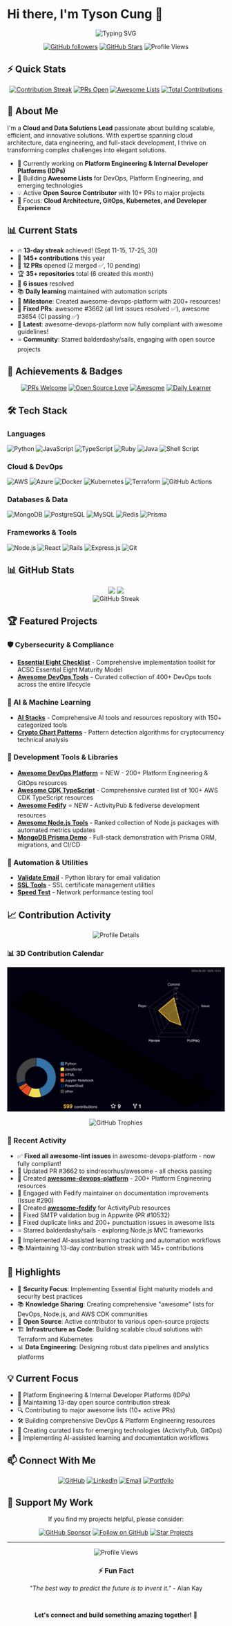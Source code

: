 # Hi there, I'm Tyson Cung 👋

<div align="center">
  <img src="https://readme-typing-svg.herokuapp.com?font=Fira+Code&pause=1000&width=435&lines=Cloud+%26+Data+Solutions+Lead;Platform+Engineering+Expert;Open+Source+Contributor;13-Day+Contribution+Streak+🔥" alt="Typing SVG" />
  
  [![GitHub followers](https://img.shields.io/github/followers/tysoncung?label=Follow&style=social)](https://github.com/tysoncung)
  [![GitHub Stars](https://img.shields.io/github/stars/tysoncung?style=social)](https://github.com/tysoncung)
  ![Profile Views](https://komarev.com/ghpvc/?username=tysoncung&color=blue)
</div>

## ⚡ Quick Stats
<div align="center">
  
  [![Contribution Streak](https://img.shields.io/badge/🔥%20Streak-13%20days-orange)](https://github.com/tysoncung/daily-learning)
  [![PRs Open](https://img.shields.io/badge/PRs-10%20Open-green)](https://github.com/pulls?q=is%3Apr+author%3Atysoncung+is%3Aopen)
  [![Awesome Lists](https://img.shields.io/badge/Awesome%20Lists-5%20Created-purple)](https://github.com/tysoncung?tab=repositories&q=awesome)
  [![Total Contributions](https://img.shields.io/badge/Contributions-145%2B-blue)](https://github.com/tysoncung)
  
</div>

## 🚀 About Me

I'm a **Cloud and Data Solutions Lead** passionate about building scalable, efficient, and innovative solutions. With expertise spanning cloud architecture, data engineering, and full-stack development, I thrive on transforming complex challenges into elegant solutions.

- 🔭 Currently working on **Platform Engineering & Internal Developer Platforms (IDPs)**
- 🌱 Building **Awesome Lists** for DevOps, Platform Engineering, and emerging technologies
- 💡 Active **Open Source Contributor** with 10+ PRs to major projects
- 🎯 Focus: **Cloud Architecture, GitOps, Kubernetes, and Developer Experience**

<!-- STATS:START -->
## 📊 Current Stats
- 🔥 **13-day streak** achieved! (Sept 11-15, 17-25, 30)
- 📝 **145+ contributions** this year
- 🎯 **12 PRs** opened (2 merged ✅, 10 pending)
- 🏆 **35+ repositories** total (6 created this month)
- 🐛 **6 issues** resolved
- 📚 **Daily learning** maintained with automation scripts
- 🎉 **Milestone**: Created awesome-devops-platform with 200+ resources!
- 🚀 **Fixed PRs**: awesome #3662 (all lint issues resolved ✅), awesome #3654 (CI passing ✅)
- 📖 **Latest**: awesome-devops-platform now fully compliant with awesome guidelines!
- ⭐ **Community**: Starred balderdashy/sails, engaging with open source projects
<!-- STATS:END -->

## 🏅 Achievements & Badges

<div align="center">
  
[![PRs Welcome](https://img.shields.io/badge/PRs-welcome-brightgreen.svg?style=for-the-badge)](https://makeapullrequest.com)
[![Open Source Love](https://img.shields.io/badge/Open%20Source-%E2%9D%A4-red?style=for-the-badge)](https://github.com/tysoncung)
[![Awesome](https://img.shields.io/badge/Awesome-Lists-FC60A8?style=for-the-badge)](https://github.com/sindresorhus/awesome)
[![Daily Learner](https://img.shields.io/badge/Daily-Learner-blue?style=for-the-badge)](https://github.com/tysoncung/daily-learning)

</div>

## 🛠️ Tech Stack

### Languages
![Python](https://img.shields.io/badge/Python-3776AB?style=for-the-badge&logo=python&logoColor=white)
![JavaScript](https://img.shields.io/badge/JavaScript-F7DF1E?style=for-the-badge&logo=javascript&logoColor=black)
![TypeScript](https://img.shields.io/badge/TypeScript-007ACC?style=for-the-badge&logo=typescript&logoColor=white)
![Ruby](https://img.shields.io/badge/Ruby-CC342D?style=for-the-badge&logo=ruby&logoColor=white)
![Java](https://img.shields.io/badge/Java-ED8B00?style=for-the-badge&logo=openjdk&logoColor=white)
![Shell Script](https://img.shields.io/badge/Shell_Script-121011?style=for-the-badge&logo=gnu-bash&logoColor=white)

### Cloud & DevOps
![AWS](https://img.shields.io/badge/AWS-232F3E?style=for-the-badge&logo=amazon-aws&logoColor=white)
![Azure](https://img.shields.io/badge/Azure-0089D0?style=for-the-badge&logo=microsoft-azure&logoColor=white)
![Docker](https://img.shields.io/badge/Docker-2496ED?style=for-the-badge&logo=docker&logoColor=white)
![Kubernetes](https://img.shields.io/badge/Kubernetes-326CE5?style=for-the-badge&logo=kubernetes&logoColor=white)
![Terraform](https://img.shields.io/badge/Terraform-623CE4?style=for-the-badge&logo=terraform&logoColor=white)
![GitHub Actions](https://img.shields.io/badge/GitHub_Actions-2088FF?style=for-the-badge&logo=github-actions&logoColor=white)

### Databases & Data
![MongoDB](https://img.shields.io/badge/MongoDB-47A248?style=for-the-badge&logo=mongodb&logoColor=white)
![PostgreSQL](https://img.shields.io/badge/PostgreSQL-316192?style=for-the-badge&logo=postgresql&logoColor=white)
![MySQL](https://img.shields.io/badge/MySQL-00000F?style=for-the-badge&logo=mysql&logoColor=white)
![Redis](https://img.shields.io/badge/Redis-DC382D?style=for-the-badge&logo=redis&logoColor=white)
![Prisma](https://img.shields.io/badge/Prisma-2D3748?style=for-the-badge&logo=Prisma&logoColor=white)

### Frameworks & Tools
![Node.js](https://img.shields.io/badge/Node.js-339933?style=for-the-badge&logo=nodedotjs&logoColor=white)
![React](https://img.shields.io/badge/React-20232A?style=for-the-badge&logo=react&logoColor=61DAFB)
![Rails](https://img.shields.io/badge/Rails-CC0000?style=for-the-badge&logo=ruby-on-rails&logoColor=white)
![Express.js](https://img.shields.io/badge/Express.js-404D59?style=for-the-badge)
![Git](https://img.shields.io/badge/Git-F05032?style=for-the-badge&logo=git&logoColor=white)

## 📊 GitHub Stats

<div align="center">
  <img height="180em" src="https://github-readme-stats.vercel.app/api?username=tysoncung&show_icons=true&theme=tokyonight&include_all_commits=true&count_private=true&cache=1759364837"/>
  <img height="180em" src="https://github-readme-stats.vercel.app/api/top-langs/?username=tysoncung&layout=compact&langs_count=10&theme=tokyonight&hide=html,css&cache=1759364837"/>
</div>

<div align="center">
  <img src="https://github-readme-streak-stats.herokuapp.com/?user=tysoncung&theme=tokyonight&cache=1759364837" alt="GitHub Streak" />
</div>

## 🏆 Featured Projects

### 🛡️ Cybersecurity & Compliance
- **[Essential Eight Checklist](https://github.com/tysoncung/essential-eight-checklist)** - Comprehensive implementation toolkit for ACSC Essential Eight Maturity Model
- **[Awesome DevOps Tools](https://github.com/tysoncung/awesome-devops-tools)** - Curated collection of 400+ DevOps tools across the entire lifecycle

### 🤖 AI & Machine Learning
- **[AI Stacks](https://github.com/tysoncung/ai-stacks)** - Comprehensive AI tools and resources repository with 150+ categorized tools
- **[Crypto Chart Patterns](https://github.com/tysoncung/crypto-chart-patterns)** - Pattern detection algorithms for cryptocurrency technical analysis

### 🚀 Development Tools & Libraries
- **[Awesome DevOps Platform](https://github.com/tysoncung/awesome-devops-platform)** ⭐ NEW - 200+ Platform Engineering & GitOps resources
- **[Awesome CDK TypeScript](https://github.com/tysoncung/awesome-cdk-typescript)** - Comprehensive curated list of 100+ AWS CDK TypeScript resources
- **[Awesome Fedify](https://github.com/tysoncung/awesome-fedify)** ⭐ NEW - ActivityPub & fediverse development resources
- **[Awesome Node.js Tools](https://github.com/tysoncung/awesome-nodejs-tools)** - Ranked collection of Node.js packages with automated metrics updates
- **[MongoDB Prisma Demo](https://github.com/tysoncung/mongodb-prisma-demo)** - Full-stack demonstration with Prisma ORM, migrations, and CI/CD

### 🔧 Automation & Utilities
- **[Validate Email](https://github.com/tysoncung/validate_email)** - Python library for email validation
- **[SSL Tools](https://github.com/tysoncung/ssl-tools)** - SSL certificate management utilities
- **[Speed Test](https://github.com/tysoncung/speedtest)** - Network performance testing tool

## 📈 Contribution Activity

<div align="center">
  <img src="https://github-profile-summary-cards.vercel.app/api/cards/profile-details?username=tysoncung&theme=tokyonight&cache=1759364837" alt="Profile Details" />
</div>

### 📊 3D Contribution Calendar
![3D Contribution Calendar](./profile-3d-contrib/profile-night-rainbow.svg)

<div align="center">
  <img src="https://github-profile-trophy.vercel.app/?username=tysoncung&theme=tokyonight&no-frame=true&column=7&cache=1759364837" alt="GitHub Trophies" />
</div>

### 🔄 Recent Activity
<!-- RECENT:START -->
- ✅ **Fixed all awesome-lint issues** in awesome-devops-platform - now fully compliant!
- 🦄 Updated PR #3662 to sindresorhus/awesome - all checks passing
- 🚀 Created **[awesome-devops-platform](https://github.com/tysoncung/awesome-devops-platform)** - 200+ Platform Engineering resources
- 💬 Engaged with Fedify maintainer on documentation improvements (Issue #290)
- 🎯 Created **[awesome-fedify](https://github.com/tysoncung/awesome-fedify)** for ActivityPub resources
- 🐛 Fixed SMTP validation bug in Appwrite (PR #10532)
- 🔧 Fixed duplicate links and 200+ punctuation issues in awesome lists
- ⭐ Starred balderdashy/sails - exploring Node.js MVC frameworks
- 🤖 Implemented AI-assisted learning tracking and automation workflows
- 📚 Maintaining 13-day contribution streak with 145+ contributions
<!-- RECENT:END -->

## 🌟 Highlights

- 🔐 **Security Focus**: Implementing Essential Eight maturity models and security best practices
- 📚 **Knowledge Sharing**: Creating comprehensive "awesome" lists for DevOps, Node.js, and AWS CDK communities
- 🤝 **Open Source**: Active contributor to various open-source projects
- 🏗️ **Infrastructure as Code**: Building scalable cloud solutions with Terraform and Kubernetes
- 📊 **Data Engineering**: Designing robust data pipelines and analytics platforms

## 💡 Current Focus

- 🎯 Platform Engineering & Internal Developer Platforms (IDPs)
- 🚀 Maintaining 13-day open source contribution streak
- 🔍 Contributing to major awesome lists (10+ active PRs)
- 🛠️ Building comprehensive DevOps & Platform Engineering resources
- 📖 Creating curated lists for emerging technologies (ActivityPub, GitOps)
- 🤖 Implementing AI-assisted learning and documentation workflows

## 📫 Connect With Me

<div align="center">
  
[![GitHub](https://img.shields.io/badge/GitHub-100000?style=for-the-badge&logo=github&logoColor=white)](https://github.com/tysoncung)
[![LinkedIn](https://img.shields.io/badge/LinkedIn-0077B5?style=for-the-badge&logo=linkedin&logoColor=white)](https://www.linkedin.com/in/tysoncung/)
[![Email](https://img.shields.io/badge/Email-D14836?style=for-the-badge&logo=gmail&logoColor=white)](mailto:tyson.cung@gmail.com)
[![Portfolio](https://img.shields.io/badge/Portfolio-000000?style=for-the-badge&logo=About.me&logoColor=white)](https://tysoncung.github.io)

</div>

## 💖 Support My Work

<div align="center">
  
  If you find my projects helpful, please consider:
  
  [![GitHub Sponsor](https://img.shields.io/badge/Sponsor-❤️-red?style=for-the-badge&logo=github-sponsors)](https://github.com/sponsors/tysoncung)
  [![Follow on GitHub](https://img.shields.io/badge/Follow-GitHub-black?style=for-the-badge&logo=github)](https://github.com/tysoncung)
  [![Star Projects](https://img.shields.io/badge/⭐%20Star-My%20Projects-yellow?style=for-the-badge)](https://github.com/tysoncung?tab=repositories)
  
</div>

---

<div align="center">
  <img src="https://komarev.com/ghpvc/?username=tysoncung&style=for-the-badge&color=blue" alt="Profile Views" />
  
  ### ⚡ Fun Fact
  *"The best way to predict the future is to invent it."* - Alan Kay
  
  <br/>
  
  **Let's connect and build something amazing together!** 🚀
</div>

<!-- Last updated: 2025-10-02 00:27:17 UTC -->
